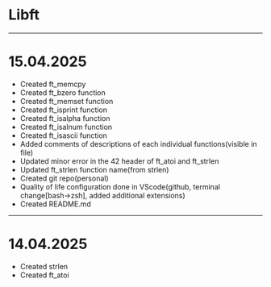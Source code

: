 # Libft

_______________________________________________________________________________________
# 15.04.2025
- Created ft_memcpy
	<!---
	The memcpy() function copies n bytes from memory area src to memory area dest. The memory areas must not overlap. Use memmove(3) if the memory areas do overlap.
	--->
- Created ft_bzero function
	<!--- The bzero() function sets the first n bytes of the area starting at s to zero (bytes containing aq\0aq). --->
- Created ft_memset function
	<!--- The memset() function fills the first n bytes of the memory area pointed to by s with the constant byte c. --->
- Created ft_isprint function
	<!--- checks for any printable character including space. --->
- Created ft_isalpha function
	<!--- checks for an alphabetic character; in the standard "C" locale, it is equivalent to (isupper(c) || islower(c)). In some locales, there may be additional characters for which isalpha() is true-letters which are neither upper case nor lower case. --->
- Created ft_isalnum function
	<!--- checks for an alphanumeric character; it is equivalent to (isalpha(c) || isdigit(c)). --->
- Created ft_isascii function
	<!--- checks whether c is a 7-bit unsigned char value that fits into the ASCII character set. --->
- Added comments of descriptions of each individual functions(visible in file)
- Updated minor error in the 42 header of ft_atoi and ft_strlen
- Updated ft_strlen function name(from strlen)
- Created git repo(personal)
- Quality of life configuration done in VScode(github, terminal change[bash->zsh], added additional extensions)
- Created README.md
_____________________________________________________________________________________
# 14.04.2025
- Created strlen
- Created ft_atoi